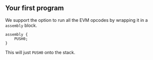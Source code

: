 
## Your first program
We support the option to run all the EVM opcodes by wrapping it in a `assembly` block.

```
assembly {
    PUSH0;
}
```

This will just `PUSH0` onto the stack.

